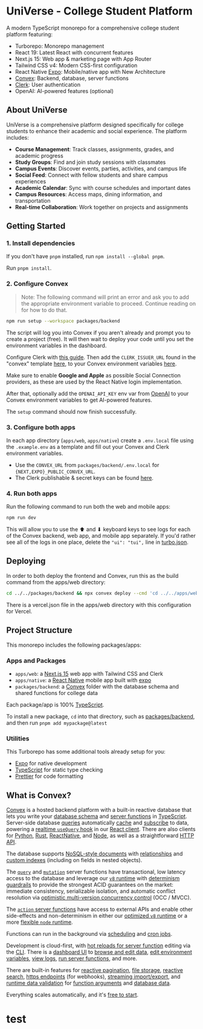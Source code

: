 # UniVerse - College Student Platform

A modern TypeScript monorepo for a comprehensive college student platform featuring:

- Turborepo: Monorepo management
- React 19: Latest React with concurrent features
- Next.js 15: Web app & marketing page with App Router
- Tailwind CSS v4: Modern CSS-first configuration
- React Native [Expo](https://expo.dev/): Mobile/native app with New Architecture
- [Convex](https://convex.dev): Backend, database, server functions
- [Clerk](https://clerk.dev): User authentication
- OpenAI: AI-powered features (optional)

## About UniVerse

UniVerse is a comprehensive platform designed specifically for college students to enhance their academic and social experience. The platform includes:

- **Course Management**: Track classes, assignments, grades, and academic progress
- **Study Groups**: Find and join study sessions with classmates
- **Campus Events**: Discover events, parties, activities, and campus life
- **Social Feed**: Connect with fellow students and share campus experiences
- **Academic Calendar**: Sync with course schedules and important dates
- **Campus Resources**: Access maps, dining information, and transportation
- **Real-time Collaboration**: Work together on projects and assignments

## Getting Started

### 1. Install dependencies

If you don't have `pnpm` installed, run `npm install --global pnpm`.

Run `pnpm install`.

### 2. Configure Convex

> Note: The following command will print an error and ask you to add the
> appropriate environment variable to proceed. Continue reading on for how to do
> that.

```sh
npm run setup --workspace packages/backend
```

The script will log you into Convex if you aren't already and prompt you to
create a project (free). It will then wait to deploy your code until you set the
environment variables in the dashboard.

Configure Clerk with [this guide](https://docs.convex.dev/auth/clerk). Then add
the `CLERK_ISSUER_URL` found in the "convex" template
[here](https://dashboard.clerk.com/last-active?path=jwt-templates), to your
Convex environment variables
[here](https://dashboard.convex.dev/deployment/settings/environment-variables&var=CLERK_ISSUER_URL).

Make sure to enable **Google and Apple** as possible Social Connection
providers, as these are used by the React Native login implementation.

After that, optionally add the `OPENAI_API_KEY` env var from
[OpenAI](https://platform.openai.com/account/api-keys) to your Convex
environment variables to get AI-powered features.

The `setup` command should now finish successfully.

### 3. Configure both apps

In each app directory (`apps/web`, `apps/native`) create a `.env.local` file
using the `.example.env` as a template and fill out your Convex and Clerk
environment variables.

- Use the `CONVEX_URL` from `packages/backend/.env.local` for
  `{NEXT,EXPO}_PUBLIC_CONVEX_URL`.
- The Clerk publishable & secret keys can be found
  [here](https://dashboard.clerk.com/last-active?path=api-keys).

### 4. Run both apps

Run the following command to run both the web and mobile apps:

```sh
npm run dev
```

This will allow you to use the ⬆ and ⬇ keyboard keys to see logs for each
of the Convex backend, web app, and mobile app separately.
If you'd rather see all of the logs in one place, delete the
`"ui": "tui",` line in [turbo.json](./turbo.json).

## Deploying

In order to both deploy the frontend and Convex, run this as the build command from the apps/web directory:

```sh
cd ../../packages/backend && npx convex deploy --cmd 'cd ../../apps/web && turbo run build' --cmd-url-env-var-name NEXT_PUBLIC_CONVEX_URL
```

There is a vercel.json file in the apps/web directory with this configuration for Vercel.

## Project Structure

This monorepo includes the following packages/apps:

### Apps and Packages

- `apps/web`: a [Next.js 15](https://nextjs.org/) web app with Tailwind CSS and Clerk
- `apps/native`: a [React Native](https://reactnative.dev/) mobile app built with
  [expo](https://docs.expo.dev/)
- `packages/backend`: a [Convex](https://www.convex.dev/) folder with the
  database schema and shared functions for college data

Each package/app is 100% [TypeScript](https://www.typescriptlang.org/).

To install a new package, `cd` into that directory, such as [packages/backend](./packages/backend/), and then run `pnpm add mypackage@latest`

### Utilities

This Turborepo has some additional tools already setup for you:

- [Expo](https://docs.expo.dev/) for native development
- [TypeScript](https://www.typescriptlang.org/) for static type checking
- [Prettier](https://prettier.io) for code formatting

## What is Convex?

[Convex](https://convex.dev) is a hosted backend platform with a built-in
reactive database that lets you write your
[database schema](https://docs.convex.dev/database/schemas) and
[server functions](https://docs.convex.dev/functions) in
[TypeScript](https://docs.convex.dev/typescript). Server-side database
[queries](https://docs.convex.dev/functions/query-functions) automatically
[cache](https://docs.convex.dev/functions/query-functions#caching--reactivity)
and [subscribe](https://docs.convex.dev/client/react#reactivity) to data,
powering a
[realtime `useQuery` hook](https://docs.convex.dev/client/react#fetching-data)
in our [React client](https://docs.convex.dev/client/react). There are also
clients for [Python](https://docs.convex.dev/client/python),
[Rust](https://docs.convex.dev/client/rust),
[ReactNative](https://docs.convex.dev/client/react-native), and
[Node](https://docs.convex.dev/client/javascript), as well as a straightforward
[HTTP API](https://github.com/get-convex/narby-js/blob/main/src/browser/http_client.ts#L40).

The database supports
[NoSQL-style documents](https://docs.convex.dev/database/document-storage) with
[relationships](https://docs.convex.dev/database/document-ids) and
[custom indexes](https://docs.convex.dev/database/indexes/) (including on fields
in nested objects).

The [`query`](https://docs.convex.dev/functions/query-functions) and
[`mutation`](https://docs.convex.dev/functions/mutation-functions) server
functions have transactional, low latency access to the database and leverage
our [`v8` runtime](https://docs.convex.dev/functions/runtimes) with
[determinism guardrails](https://docs.convex.dev/functions/runtimes#using-randomness-and-time-in-queries-and-mutations)
to provide the strongest ACID guarantees on the market: immediate consistency,
serializable isolation, and automatic conflict resolution via
[optimistic multi-version concurrency control](https://docs.convex.dev/database/advanced/occ)
(OCC / MVCC).

The [`action` server functions](https://docs.convex.dev/functions/actions) have
access to external APIs and enable other side-effects and non-determinism in
either our [optimized `v8` runtime](https://docs.convex.dev/functions/runtimes)
or a more
[flexible `node` runtime](https://docs.convex.dev/functions/runtimes#nodejs-runtime).

Functions can run in the background via
[scheduling](https://docs.convex.dev/scheduling/scheduled-functions) and
[cron jobs](https://docs.convex.dev/scheduling/cron-jobs).

Development is cloud-first, with
[hot reloads for server function](https://docs.convex.dev/cli#run-the-convex-dev-server)
editing via the [CLI](https://docs.convex.dev/cli). There is a
[dashboard UI](https://docs.convex.dev/dashboard) to
[browse and edit data](https://docs.convex.dev/dashboard/deployments/data),
[edit environment variables](https://docs.convex.dev/production/environment-variables),
[view logs](https://docs.convex.dev/dashboard/deployments/logs),
[run server functions](https://docs.convex.dev/dashboard/deployments/functions),
and more.

There are built-in features for
[reactive pagination](https://docs.convex.dev/database/pagination),
[file storage](https://docs.convex.dev/file-storage),
[reactive search](https://docs.convex.dev/text-search),
[https endpoints](https://docs.convex.dev/functions/http-actions) (for
webhooks),
[streaming import/export](https://docs.convex.dev/database/import-export/), and
[runtime data validation](https://docs.convex.dev/database/schemas#validators)
for [function arguments](https://docs.convex.dev/functions/args-validation) and
[database data](https://docs.convex.dev/database/schemas#schema-validation).

Everything scales automatically, and it's
[free to start](https://www.convex.dev/plans).
# test
